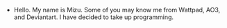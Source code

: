 - Hello. My name is Mizu. Some of you may know me from Wattpad, AO3, and Deviantart. I have decided to take up programming.



